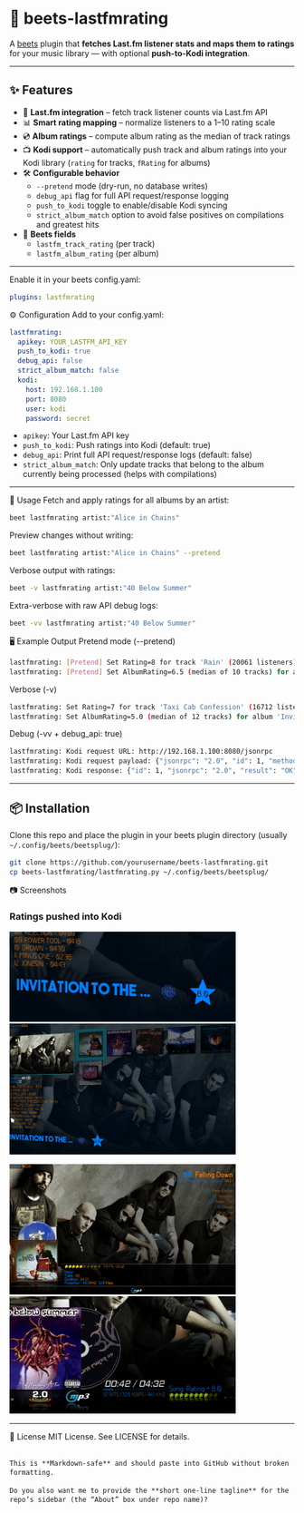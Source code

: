 # 🎵 beets-lastfmrating

A [beets](https://beets.io/) plugin that **fetches Last.fm listener stats and maps them to ratings** for your music library — with optional **push-to-Kodi integration**.

---

## ✨ Features
- 🔗 **Last.fm integration** – fetch track listener counts via Last.fm API  
- 📊 **Smart rating mapping** – normalize listeners to a 1–10 rating scale  
- 💿 **Album ratings** – compute album rating as the median of track ratings  
- 📺 **Kodi support** – automatically push track and album ratings into your Kodi library (`rating` for tracks, `fRating` for albums)  
- 🛠 **Configurable behavior**
  - `--pretend` mode (dry-run, no database writes)  
  - `debug_api` flag for full API request/response logging  
  - `push_to_kodi` toggle to enable/disable Kodi syncing  
  - `strict_album_match` option to avoid false positives on compilations and greatest hits  
- 📌 **Beets fields**
  - `lastfm_track_rating` (per track)  
  - `lastfm_album_rating` (per album)  

---
Enable it in your beets config.yaml:
```yaml
plugins: lastfmrating
```
⚙️ Configuration
Add to your config.yaml:
```yaml
lastfmrating:
  apikey: YOUR_LASTFM_API_KEY
  push_to_kodi: true
  debug_api: false
  strict_album_match: false
  kodi:
    host: 192.168.1.100
    port: 8080
    user: kodi
    password: secret
```
- `apikey`: Your Last.fm API key
- `push_to_kodi`: Push ratings into Kodi (default: true)
- `debug_api`: Print full API request/response logs (default: false)
- `strict_album_match`: Only update tracks that belong to the album currently being processed (helps with compilations)
---
🚀 Usage
Fetch and apply ratings for all albums by an artist:
```bash
beet lastfmrating artist:"Alice in Chains"
```
Preview changes without writing:
```bash
beet lastfmrating artist:"Alice in Chains" --pretend
```
Verbose output with ratings:
```bash
beet -v lastfmrating artist:"40 Below Summer"
```
Extra-verbose with raw API debug logs:
```bash
beet -vv lastfmrating artist:"40 Below Summer"
```
🖥 Example Output
Pretend mode (--pretend)
```bash
lastfmrating: [Pretend] Set Rating=8 for track 'Rain' (20061 listeners)
lastfmrating: [Pretend] Set AlbumRating=6.5 (median of 10 tracks) for album 'The Mourning After'
```
Verbose (-v)
```bash
lastfmrating: Set Rating=7 for track 'Taxi Cab Confession' (16712 listeners)
lastfmrating: Set AlbumRating=5.0 (median of 12 tracks) for album 'Invitation to the Dance'
```
Debug (-vv + debug_api: true)
```bash
lastfmrating: Kodi request URL: http://192.168.1.100:8080/jsonrpc
lastfmrating: Kodi request payload: {"jsonrpc": "2.0", "id": 1, "method": "AudioLibrary.SetSongDetails", ...}
lastfmrating: Kodi response: {"id": 1, "jsonrpc": "2.0", "result": "OK"}
```

---
## 📦 Installation

Clone this repo and place the plugin in your beets plugin directory (usually `~/.config/beets/beetsplug/`):

```bash
git clone https://github.com/yourusername/beets-lastfmrating.git
cp beets-lastfmrating/lastfmrating.py ~/.config/beets/beetsplug/
```
📷 Screenshots
### Ratings pushed into Kodi
<p float="left">
  <img src="Screenshots/albumrating.png" width="400" />
  <img src="Screenshots/albumrating2.png" width="400" />
</p>
<p float="left">

  <img src="Screenshots/trackrating.png" width="400" />
  <img src="Screenshots/visualizationrating.png" width="400" />
</p>

---

📝 License
MIT License. See LICENSE for details.

```pgsql

This is **Markdown-safe** and should paste into GitHub without broken formatting.  

Do you also want me to provide the **short one-line tagline** for the repo’s sidebar (the “About” box under repo name)?
```
